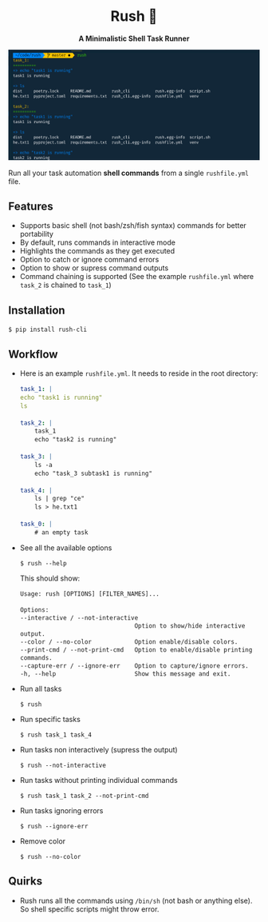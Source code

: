 <div align="center">

# Rush 🏃
**A Minimalistic Shell Task Runner**

![img](./img/rush-example.png)
</div>

Run all your task automation **shell commands** from a single `rushfile.yml` file.

## Features
* Supports basic shell (not bash/zsh/fish syntax) commands for better portability
* By default, runs commands in interactive mode
* Highlights the commands as they get executed
* Option to catch or ignore command errors
* Option to show or supress command outputs
* Command chaining is supported (See the example `rushfile.yml` where `task_2` is chained to `task_1`)

## Installation

```
$ pip install rush-cli
```

## Workflow

* Here is an example `rushfile.yml`. It needs to reside in the root directory:

    ``` yml
    task_1: |
    echo "task1 is running"
    ls

    task_2: |
        task_1
        echo "task2 is running"

    task_3: |
        ls -a
        echo "task_3 subtask1 is running"

    task_4: |
        ls | grep "ce"
        ls > he.txt1

    task_0: |
        # an empty task
    ```

* See all the available options
    ```
    $ rush --help
    ```
    This should show:
    ```
    Usage: rush [OPTIONS] [FILTER_NAMES]...

    Options:
    --interactive / --not-interactive
                                    Option to show/hide interactive output.
    --color / --no-color            Option enable/disable colors.
    --print-cmd / --not-print-cmd   Option to enable/disable printing commands.
    --capture-err / --ignore-err    Option to capture/ignore errors.
    -h, --help                      Show this message and exit.
    ```

* Run all tasks
    ```
    $ rush
    ```

* Run specific tasks
    ```
    $ rush task_1 task_4
    ```
* Run tasks non interactively (supress the output)
    ```
    $ rush --not-interactive
    ```
* Run tasks without printing individual commands
    ```
    $ rush task_1 task_2 --not-print-cmd
    ```

* Run tasks ignoring errors
    ```
    $ rush --ignore-err
    ```

* Remove color
    ```
    $ rush --no-color
    ```


## Quirks

* Rush runs all the commands using `/bin/sh` (not bash or anything else). So shell specific scripts might throw error.
